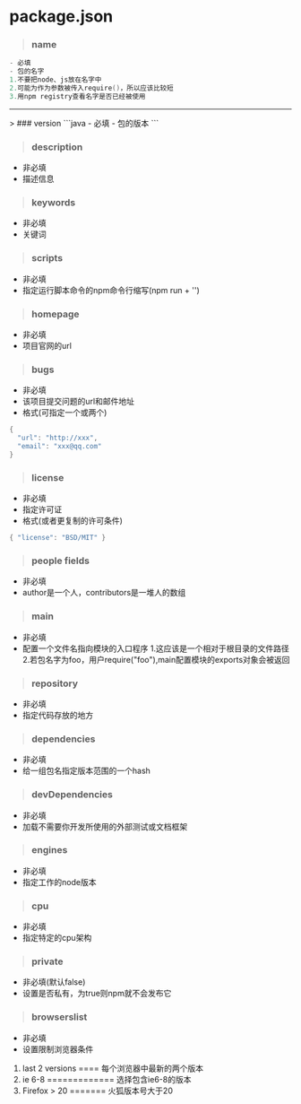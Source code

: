 # package.json

> ### name
```java
- 必填
- 包的名字
1.不要把node、js放在名字中
2.可能为作为参数被传入require()，所以应该比较短
3.用npm registry查看名字是否已经被使用
```
<hr/>
> ### version
```java
- 必填
- 包的版本
```

> ### description
- 非必填
- 描述信息

> ### keywords
- 非必填
- 关键词

> ### scripts
- 非必填
- 指定运行脚本命令的npm命令行缩写(npm run + '')

> ### homepage
- 非必填
- 项目官网的url

> ### bugs
- 非必填
- 该项目提交问题的url和邮件地址
- 格式(可指定一个或两个)
```java
{
  "url": "http://xxx",
  "email": "xxx@qq.com"
}
```

> ### license
- 非必填
- 指定许可证
- 格式(或者更复制的许可条件)
```java
{ "license": "BSD/MIT" }
```

> ### people fields
- 非必填
- author是一个人，contributors是一堆人的数组

> ### main
- 非必填
- 配置一个文件名指向模块的入口程序
1.这应该是一个相对于根目录的文件路径
2.若包名字为foo，用户require("foo"),main配置模块的exports对象会被返回

> ### repository
- 非必填
- 指定代码存放的地方

> ### dependencies
- 非必填
- 给一组包名指定版本范围的一个hash

> ### devDependencies
- 非必填
- 加载不需要你开发所使用的外部测试或文档框架

> ### engines
- 非必填
- 指定工作的node版本

> ### cpu
- 非必填
- 指定特定的cpu架构

> ### private
- 非必填(默认false)
- 设置是否私有，为true则npm就不会发布它

> ### browserslist
- 非必填
- 设置限制浏览器条件
1. last 2 versions ==== 每个浏览器中最新的两个版本
2. ie 6-8 ============= 选择包含ie6-8的版本
3. Firefox > 20 ======= 火狐版本号大于20
